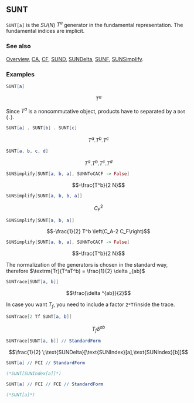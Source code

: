 ## SUNT

`SUNT[a]` is the $SU(N)$ $T^a$ generator in the fundamental representation. The fundamental indices are implicit.

### See also

[Overview](Extra/FeynCalc.md), [CA](CA.md), [CF](CF.md), [SUND](SUND.md), [SUNDelta](SUNDelta.md), [SUNF](SUNF.md), [SUNSimplify](SUNSimplify.md).

### Examples

```mathematica
SUNT[a]
```

$$T^a$$

Since $T^a$ is a noncommutative object, products have to separated by a `Dot` (`.`).

```mathematica
SUNT[a] . SUNT[b] . SUNT[c]
```

$$T^a.T^b.T^c$$

```mathematica
SUNT[a, b, c, d]
```

$$T^a.T^b.T^c.T^d$$

```mathematica
SUNSimplify[SUNT[a, b, a], SUNNToCACF -> False]
```

$$-\frac{T^b}{2 N}$$

```mathematica
SUNSimplify[SUNT[a, b, b, a]]
```

$$C_F^2$$

```mathematica
SUNSimplify[SUNT[a, b, a]]
```

$$-\frac{1}{2} T^b \left(C_A-2 C_F\right)$$

```mathematica
SUNSimplify[SUNT[a, b, a], SUNNToCACF -> False]
```

$$-\frac{T^b}{2 N}$$

The normalization of the generators is chosen in the standard way, therefore $\textrm{Tr}(T^aT^b) = \frac{1}{2} \delta _{ab}$

```mathematica
SUNTrace[SUNT[a, b]]
```

$$\frac{\delta ^{ab}}{2}$$

In case you want $T_f$, you need to include a factor `2*Tf`inside the trace.

```mathematica
SUNTrace[2 Tf SUNT[a, b]]
```

$$T_f \delta ^{ab}$$

```mathematica
SUNTrace[SUNT[a, b]] // StandardForm
```

$$\frac{1}{2} \;\text{SUNDelta}[\text{SUNIndex}[a],\text{SUNIndex}[b]]$$

```mathematica
SUNT[a] // FCI // StandardForm

(*SUNT[SUNIndex[a]]*)
```

```mathematica
SUNT[a] // FCI // FCE // StandardForm

(*SUNT[a]*)
```

